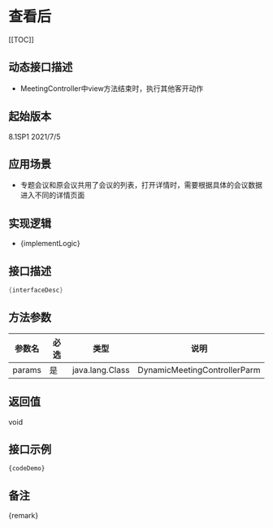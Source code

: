 # 查看后 

[[TOC]]

## 动态接口描述

- MeetingController中view方法结束时，执行其他客开动作

## 起始版本
8.1SP1
2021/7/5

## 应用场景
- 专题会议和原会议共用了会议的列表，打开详情时，需要根据具体的会议数据进入不同的详情页面

## 实现逻辑
- {implementLogic}

## 接口描述
```java
{interfaceDesc}
```
## 方法参数
 参数名 | 必选 | 类型 | 说明 
--- |---|--- |--- 
params|是|java.lang.Class|DynamicMeetingControllerParm


## 返回值
void


## 接口示例
```
{codeDemo}
```

## 备注
{remark}
